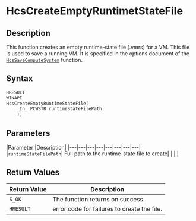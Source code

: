 # HcsCreateEmptyRuntimetStateFile

## Description
This function creates an empty runtime-state file (.vmrs) for a VM. This file is used to save a running VM. It is specified in the options document of the [`HcsSaveComputeSystem`](./HcsSaveComputeSystem.md) function.

## Syntax

```cpp
HRESULT
WINAPI
HcsCreateEmptyRuntimeStateFile(
    _In_ PCWSTR runtimeStateFilePath
    );
```
## Parameters
|Parameter     |Description|
|---|---|---|---|---|---|---|---| 
|`runtimeStateFilePath`| Full path to the runtime-state file to create|
|    |    | 



## Return Values
|Return Value | Description|
|---|---|
|`S_OK` | The function returns on success.|
|`HRESULT`| error code for failures to create the file.|


